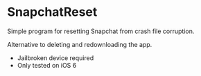SnapchatReset
=============

Simple program for resetting Snapchat from crash file corruption. 

Alternative to deleting and redownloading the app.

- Jailbroken device required
- Only tested on iOS 6
